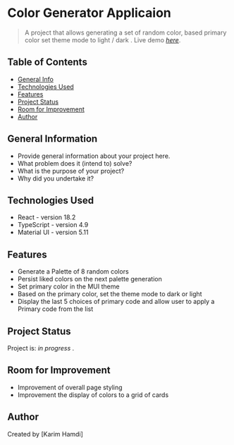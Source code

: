 # Color Generator Applicaion
> A project that allows generating a set of random color, 
    based primary color set theme mode to light / dark .
> Live demo [_here_](https://hamdi-karim.github.io/random-color-generator/).

## Table of Contents
* [General Info](#general-information)
* [Technologies Used](#technologies-used)
* [Features](#features)
* [Project Status](#project-status)
* [Room for Improvement](#room-for-improvement)
* [Author](#author)


## General Information
- Provide general information about your project here.
- What problem does it (intend to) solve?
- What is the purpose of your project?
- Why did you undertake it?
<!-- You don't have to answer all the questions - just the ones relevant to your project. -->


## Technologies Used
- React - version 18.2
- TypeScript - version 4.9
- Material UI - version 5.11


## Features
- Generate a Palette of 8 random colors
- Persist liked colors on the next palette generation
- Set primary color in the MUI theme
- Based on the primary color, set the theme mode to dark or light
- Display the last 5 choices of primary code and allow user to apply a Primary code from the list

## Project Status
Project is: _in progress_ . 

## Room for Improvement

- Improvement of overall page styling
- Improvement the display of colors to a grid of cards

## Author
Created by [Karim Hamdi]